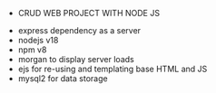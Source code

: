 * CRUD WEB PROJECT WITH NODE JS

- express dependency as a server
- nodejs v18
- npm v8
- morgan to display server loads
- ejs for re-using and templating base HTML and JS
- mysql2 for data storage